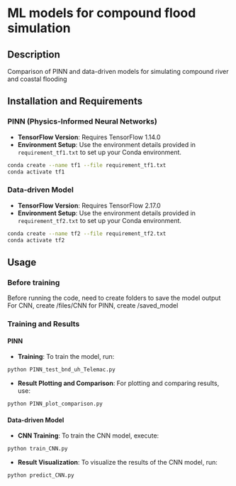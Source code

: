 
# ML models for compound flood simulation

## Description
Comparison of PINN and data-driven models for simulating compound river and coastal flooding

## Installation and Requirements

### PINN (Physics-Informed Neural Networks)
- **TensorFlow Version**: Requires TensorFlow 1.14.0
- **Environment Setup**: Use the environment details provided in `requirement_tf1.txt` to set up your Conda environment.
```bash
conda create --name tf1 --file requirement_tf1.txt
conda activate tf1
```

### Data-driven Model
- **TensorFlow Version**: Requires TensorFlow 2.17.0
- **Environment Setup**: Use the environment details provided in `requirement_tf2.txt` to set up your Conda environment.
```bash
conda create --name tf2 --file requirement_tf2.txt
conda activate tf2
```

## Usage

### Before training
Before running the code, need to create folders to save the model output
For CNN, create /files/CNN
for PINN, create /saved_model

### Training and Results

#### PINN
- **Training**: To train the model, run:
```bash
python PINN_test_bnd_uh_Telemac.py
```
- **Result Plotting and Comparison**: For plotting and comparing results, use:
```bash
python PINN_plot_comparison.py
```

#### Data-driven Model
- **CNN Training**: To train the CNN model, execute:
```bash
python train_CNN.py
```
- **Result Visualization**: To visualize the results of the CNN model, run:
```bash
python predict_CNN.py
```
